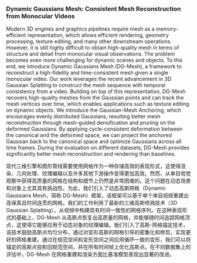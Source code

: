 ### Dynamic Gaussians Mesh: Consistent Mesh Reconstruction from Monocular Videos

Modern 3D engines and graphics pipelines require mesh as a memory-efficient representation, which allows efficient rendering, geometry processing, texture editing, and many other downstream operations. However, it is still highly difficult to obtain high-quality mesh in terms of structure and detail from monocular visual observations. The problem becomes even more challenging for dynamic scenes and objects. To this end, we introduce Dynamic Gaussians Mesh (DG-Mesh), a framework to reconstruct a high-fidelity and time-consistent mesh given a single monocular video. Our work leverages the recent advancement in 3D Gaussian Splatting to construct the mesh sequence with temporal consistency from a video. Building on top of this representation, DG-Mesh recovers high-quality meshes from the Gaussian points and can track the mesh vertices over time, which enables applications such as texture editing on dynamic objects. We introduce the Gaussian-Mesh Anchoring, which encourages evenly distributed Gaussians, resulting better mesh reconstruction through mesh-guided densification and pruning on the deformed Gaussians. By applying cycle-consistent deformation between the canonical and the deformed space, we can project the anchored Gaussian back to the canonical space and optimize Gaussians across all time frames. During the evaluation on different datasets, DG-Mesh provides significantly better mesh reconstruction and rendering than baselines.

现代三维引擎和图形管线需要使用网格作为一种存储高效的表现形式，这使得渲染、几何处理、纹理编辑以及许多其他下游操作变得更加高效。然而，从单目视觉观察中获得高质量的网格在结构和细节上仍然是非常困难的。这个问题在动态场景和对象上尤其具有挑战性。为此，我们引入了动态高斯网格（Dynamic Gaussians Mesh，简称 DG-Mesh）框架，该框架可以基于单个单目视频重建出高保真且时间连贯的网格。我们的工作利用了最新的三维高斯喷溅技术（3D Gaussian Splatting），从视频中构建具有时间一致性的网格序列。在这种表现形式的基础上，DG-Mesh 从高斯点恢复出高质量的网格，并能够随时间追踪网格顶点，这使得它能够应用于动态对象的纹理编辑。我们引入了高斯-网格锚定技术，该技术鼓励高斯点均匀分布，通过对变形高斯的网格引导的密集化和修剪，实现更好的网格重建。通过在规范空间和变形空间之间应用循环一致的变形，我们可以将锚定的高斯点投影回规范空间，并在所有时间帧上优化高斯点。在不同数据集上的评估中，DG-Mesh 在网格重建和渲染方面比基准模型表现出显著的改进。

